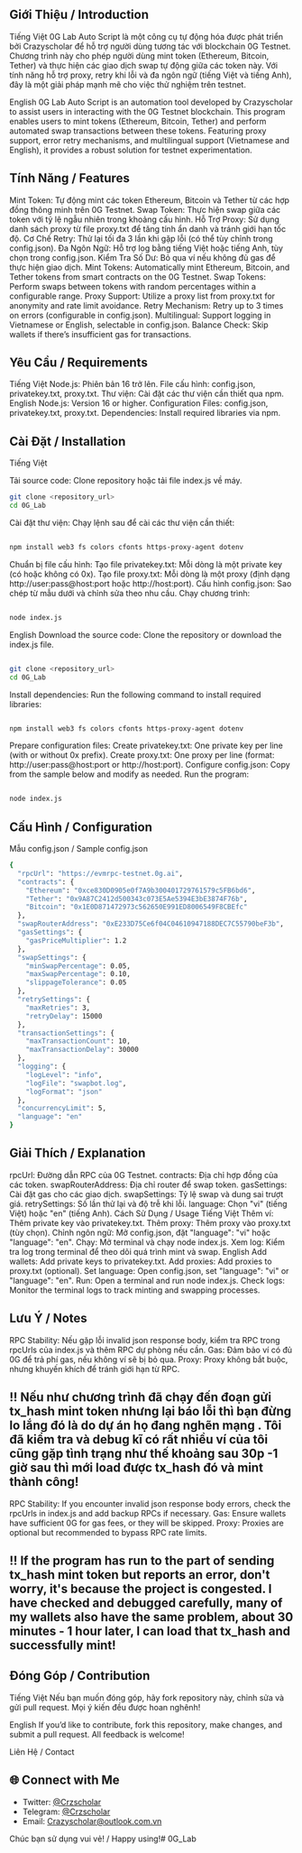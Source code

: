 ## Giới Thiệu / Introduction
Tiếng Việt
0G Lab Auto Script là một công cụ tự động hóa được phát triển bởi Crazyscholar để hỗ trợ người dùng tương tác với blockchain 0G Testnet. Chương trình này cho phép người dùng mint token (Ethereum, Bitcoin, Tether) và thực hiện các giao dịch swap tự động giữa các token này. Với tính năng hỗ trợ proxy, retry khi lỗi và đa ngôn ngữ (tiếng Việt và tiếng Anh), đây là một giải pháp mạnh mẽ cho việc thử nghiệm trên testnet.

English
0G Lab Auto Script is an automation tool developed by Crazyscholar to assist users in interacting with the 0G Testnet blockchain. This program enables users to mint tokens (Ethereum, Bitcoin, Tether) and perform automated swap transactions between these tokens. Featuring proxy support, error retry mechanisms, and multilingual support (Vietnamese and English), it provides a robust solution for testnet experimentation.

## Tính Năng / Features
Mint Token: Tự động mint các token Ethereum, Bitcoin và Tether từ các hợp đồng thông minh trên 0G Testnet.
Swap Token: Thực hiện swap giữa các token với tỷ lệ ngẫu nhiên trong khoảng cấu hình.
Hỗ Trợ Proxy: Sử dụng danh sách proxy từ file proxy.txt để tăng tính ẩn danh và tránh giới hạn tốc độ.
Cơ Chế Retry: Thử lại tối đa 3 lần khi gặp lỗi (có thể tùy chỉnh trong config.json).
Đa Ngôn Ngữ: Hỗ trợ log bằng tiếng Việt hoặc tiếng Anh, tùy chọn trong config.json.
Kiểm Tra Số Dư: Bỏ qua ví nếu không đủ gas để thực hiện giao dịch.
Mint Tokens: Automatically mint Ethereum, Bitcoin, and Tether tokens from smart contracts on the 0G Testnet.
Swap Tokens: Perform swaps between tokens with random percentages within a configurable range.
Proxy Support: Utilize a proxy list from proxy.txt for anonymity and rate limit avoidance.
Retry Mechanism: Retry up to 3 times on errors (configurable in config.json).
Multilingual: Support logging in Vietnamese or English, selectable in config.json.
Balance Check: Skip wallets if there’s insufficient gas for transactions.
## Yêu Cầu / Requirements
Tiếng Việt
Node.js: Phiên bản 16 trở lên.
File cấu hình: config.json, privatekey.txt, proxy.txt.
Thư viện: Cài đặt các thư viện cần thiết qua npm.
English
Node.js: Version 16 or higher.
Configuration Files: config.json, privatekey.txt, proxy.txt.
Dependencies: Install required libraries via npm.
## Cài Đặt / Installation
Tiếng Việt

Tải source code:
Clone repository hoặc tải file index.js về máy.
```bash
git clone <repository_url>
cd 0G_Lab
```
Cài đặt thư viện:
Chạy lệnh sau để cài các thư viện cần thiết:
```bash

npm install web3 fs colors cfonts https-proxy-agent dotenv
```
Chuẩn bị file cấu hình:
Tạo file privatekey.txt: Mỗi dòng là một private key (có hoặc không có 0x).
Tạo file proxy.txt: Mỗi dòng là một proxy (định dạng http://user:pass@host:port hoặc http://host:port).
Cấu hình config.json: Sao chép từ mẫu dưới và chỉnh sửa theo nhu cầu.
Chạy chương trình:
```bash

node index.js
```
English
Download the source code:
Clone the repository or download the index.js file.
```bash

git clone <repository_url>
cd 0G_Lab
```
Install dependencies:
Run the following command to install required libraries:
```bash

npm install web3 fs colors cfonts https-proxy-agent dotenv
```
Prepare configuration files:
Create privatekey.txt: One private key per line (with or without 0x prefix).
Create proxy.txt: One proxy per line (format: http://user:pass@host:port or http://host:port).
Configure config.json: Copy from the sample below and modify as needed.
Run the program:
```bash

node index.js
```
## Cấu Hình / Configuration
Mẫu config.json / Sample config.json
```bash
{
  "rpcUrl": "https://evmrpc-testnet.0g.ai",
  "contracts": {
    "Ethereum": "0xce830D0905e0f7A9b300401729761579c5FB6bd6",
    "Tether": "0x9A87C2412d500343c073E5Ae5394E3bE3874F76b",
    "Bitcoin": "0x1E0D871472973c562650E991ED8006549F8CBEfc"
  },
  "swapRouterAddress": "0xE233D75Ce6f04C04610947188DEC7C55790beF3b",
  "gasSettings": {
    "gasPriceMultiplier": 1.2
  },
  "swapSettings": {
    "minSwapPercentage": 0.05,
    "maxSwapPercentage": 0.10,
    "slippageTolerance": 0.05
  },
  "retrySettings": {
    "maxRetries": 3,
    "retryDelay": 15000
  },
  "transactionSettings": {
    "maxTransactionCount": 10,
    "maxTransactionDelay": 30000
  },
  "logging": {
    "logLevel": "info",
    "logFile": "swapbot.log",
    "logFormat": "json"
  },
  "concurrencyLimit": 5,
  "language": "en"
}
```
## Giải Thích / Explanation

rpcUrl: Đường dẫn RPC của 0G Testnet.
contracts: Địa chỉ hợp đồng của các token.
swapRouterAddress: Địa chỉ router để swap token.
gasSettings: Cài đặt gas cho các giao dịch.
swapSettings: Tỷ lệ swap và dung sai trượt giá.
retrySettings: Số lần thử lại và độ trễ khi lỗi.
language: Chọn "vi" (tiếng Việt) hoặc "en" (tiếng Anh).
Cách Sử Dụng / Usage
Tiếng Việt
Thêm ví: Thêm private key vào privatekey.txt.
Thêm proxy: Thêm proxy vào proxy.txt (tùy chọn).
Chỉnh ngôn ngữ: Mở config.json, đặt "language": "vi" hoặc "language": "en".
Chạy: Mở terminal và chạy node index.js.
Xem log: Kiểm tra log trong terminal để theo dõi quá trình mint và swap.
English
Add wallets: Add private keys to privatekey.txt.
Add proxies: Add proxies to proxy.txt (optional).
Set language: Open config.json, set "language": "vi" or "language": "en".
Run: Open a terminal and run node index.js.
Check logs: Monitor the terminal logs to track minting and swapping processes.

## Lưu Ý / Notes

RPC Stability: Nếu gặp lỗi invalid json response body, kiểm tra RPC trong rpcUrls của index.js và thêm RPC dự phòng nếu cần.
Gas: Đảm bảo ví có đủ 0G để trả phí gas, nếu không ví sẽ bị bỏ qua.
Proxy: Proxy không bắt buộc, nhưng khuyến khích để tránh giới hạn từ RPC.
## !! Nếu như chương trình đã chạy đến đoạn gửi tx_hash mint token nhưng lại báo lỗi thì bạn đừng lo lắng đó là do dự án họ đang nghẽn mạng . Tôi đã kiểm tra và debug kĩ có rất nhiều ví của tôi cũng gặp tình trạng như thế khoảng sau 30p -1 giờ sau thì mới load được tx_hash đó và mint thành công!

RPC Stability: If you encounter invalid json response body errors, check the rpcUrls in index.js and add backup RPCs if necessary.
Gas: Ensure wallets have sufficient 0G for gas fees, or they will be skipped.
Proxy: Proxies are optional but recommended to bypass RPC rate limits.
## !! If the program has run to the part of sending tx_hash mint token but reports an error, don't worry, it's because the project is congested. I have checked and debugged carefully, many of my wallets also have the same problem, about 30 minutes - 1 hour later, I can load that tx_hash and successfully mint!

## Đóng Góp / Contribution
Tiếng Việt
Nếu bạn muốn đóng góp, hãy fork repository này, chỉnh sửa và gửi pull request. Mọi ý kiến đều được hoan nghênh!

English
If you’d like to contribute, fork this repository, make changes, and submit a pull request. All feedback is welcome!

Liên Hệ / Contact
## 🌐 Connect with Me
- Twitter: [@Crzscholar](https://twitter.com/Crzscholarr)
- Telegram: [@Crzscholar](https://t.me/Crzscholar)
- Email: [Crazyscholar@outlook.com.vn](mailto:Crazyscholar@outlook.com.vn)

Chúc bạn sử dụng vui vẻ! / Happy using!# 0G_Lab
